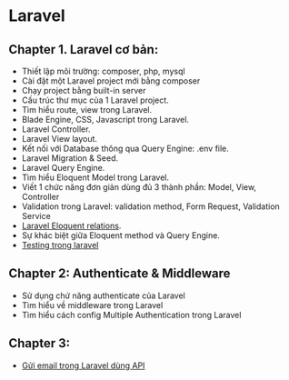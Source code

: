 # Laravel
## Chapter 1. Laravel cơ bản:
* Thiết lập môi trường:  composer, php, mysql 
* Cài đặt một Laravel project mới bằng composer
* Chạy project bằng built-in server
* Cấu trúc thư mục của 1 Laravel project.
* Tìm hiểu route, view trong Laravel.
* Blade Engine, CSS, Javascript trong Laravel.
* Laravel Controller. 
* Laravel View layout.
* Kết nối với Database thông qua Query Engine: .env file.
* Laravel Migration & Seed.
* Laravel Query Engine.
* Tìm hiểu Eloquent Model trong Laravel.
* Viết 1 chức năng đơn giản dùng đủ 3 thành phần: Model, View, Controller 
* Validation trong Laravel: validation method, Form Request, Validation Service
* [Laravel Eloquent relations](./laravel/eloquent_relation.md). 
* Sự khác biệt giữa Eloquent method và Query Engine.
* [Testing trong laravel](./laravel/laravel-testing.md)
## Chapter 2: Authenticate & Middleware
* Sử dụng chứ năng authenticate của Laravel 
* Tìm hiểu về middleware trong Laravel
* Tìm hiểu cách config Multiple Authentication trong Laravel

## Chapter 3: 
* [Gửi email trong Laravel dùng API](./laravel/laravel-with-sendgrid.md)
